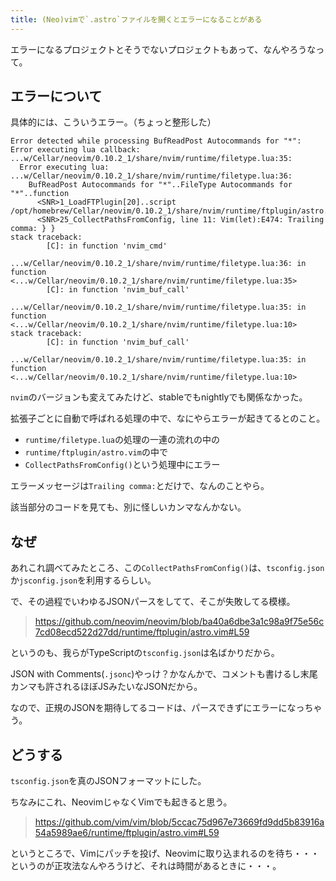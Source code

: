```yaml
---
title: (Neo)vimで`.astro`ファイルを開くとエラーになることがある
---
```


エラーになるプロジェクトとそうでないプロジェクトもあって、なんやろうなって。

## エラーについて

具体的には、こういうエラー。（ちょっと整形した）

```
Error detected while processing BufReadPost Autocommands for "*":
Error executing lua callback: ...w/Cellar/neovim/0.10.2_1/share/nvim/runtime/filetype.lua:35:
  Error executing lua: ...w/Cellar/neovim/0.10.2_1/share/nvim/runtime/filetype.lua:36:
    BufReadPost Autocommands for "*"..FileType Autocommands for "*"..function
      <SNR>1_LoadFTPlugin[20]..script /opt/homebrew/Cellar/neovim/0.10.2_1/share/nvim/runtime/ftplugin/astro.vim[163]..function
      <SNR>25_CollectPathsFromConfig, line 11: Vim(let):E474: Trailing comma: } }
stack traceback:
        [C]: in function 'nvim_cmd'
        ...w/Cellar/neovim/0.10.2_1/share/nvim/runtime/filetype.lua:36: in function <...w/Cellar/neovim/0.10.2_1/share/nvim/runtime/filetype.lua:35>
        [C]: in function 'nvim_buf_call'
        ...w/Cellar/neovim/0.10.2_1/share/nvim/runtime/filetype.lua:35: in function <...w/Cellar/neovim/0.10.2_1/share/nvim/runtime/filetype.lua:10>
stack traceback:
        [C]: in function 'nvim_buf_call'
        ...w/Cellar/neovim/0.10.2_1/share/nvim/runtime/filetype.lua:35: in function <...w/Cellar/neovim/0.10.2_1/share/nvim/runtime/filetype.lua:10>
```

`nvim`のバージョンも変えてみたけど、stableでもnightlyでも関係なかった。

拡張子ごとに自動で呼ばれる処理の中で、なにやらエラーが起きてるとのこと。

- `runtime/filetype.lua`の処理の一連の流れの中の
- `runtime/ftplugin/astro.vim`の中で
- `CollectPathsFromConfig()`という処理中にエラー

エラーメッセージは`Trailing comma:`とだけで、なんのことやら。

該当部分のコードを見ても、別に怪しいカンマなんかない。

## なぜ

あれこれ調べてみたところ、この`CollectPathsFromConfig()`は、`tsconfig.json`か`jsconfig.json`を利用するらしい。

で、その過程でいわゆるJSONパースをしてて、そこが失敗してる模様。

> https://github.com/neovim/neovim/blob/ba40a6dbe3a1c98a9f75e56c7cd08ecd522d27dd/runtime/ftplugin/astro.vim#L59

というのも、我らがTypeScriptの`tsconfig.json`は名ばかりだから。

JSON with Comments(`.jsonc`)やっけ？かなんかで、コメントも書けるし末尾カンマも許されるほぼJSみたいなJSONだから。

なので、正規のJSONを期待してるコードは、パースできずにエラーになっちゃう。

## どうする

`tsconfig.json`を真のJSONフォーマットにした。

ちなみにこれ、NeovimじゃなくVimでも起きると思う。

> https://github.com/vim/vim/blob/5ccac75d967e73669fd9dd5b83916a54a5989ae6/runtime/ftplugin/astro.vim#L59

というところで、Vimにパッチを投げ、Neovimに取り込まれるのを待ち・・・というのが正攻法なんやろうけど、それは時間があるときに・・・。
